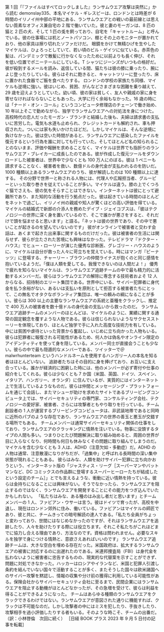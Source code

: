 ###

第 1 回「『ファイルはすべてロックしました』ランサムウエア攻撃は突然に」から読む
demonslay335、本名マイケル・ギレスピーは、ロンドンとは時差が 6 時間のイリノイ州中部の平地にある、ランサムウエアとの戦いの最前線とは思えない質素なオフィス兼自宅の 2 階で働いていた。彼と妻のモーガンは、8 匹の猫と 2 匹の犬、そして 1 匹の兎を飼っており、自宅を「キャットルーム」と呼んでいる。彼の仕事場には机とノートパソコン、棚とその上のモニターが置かれており、他の家具は擦り切れたソファだけだ。
眼鏡をかけて無精ひげを生やしたマイケルは、ひょろっとしていて、若い頃のビル・ゲイツに似ている。赤茶色の髪は、パンデミックで散髪に行かなくなったために以前よりも長く伸び、それを低い位置でポニーテールにしている。T シャツにジーンズがいつもの格好だ。彼が殺到するメールを読み、返信している間、猫たちは彼の膝に乗ったり、腕によじ登ったりしている。彼らはそれに飽きると、キャットツリーに登ったり、床に置かれた食器でご飯を食べたりする。
ロンドンの学校の家族たち同様、マイケルも逆境に強い。彼はいじめ、貧困、がんなどさまざまな困難を乗り越えて、29 歳を迎えようとしていた。幼い頃、彼の家は貧しく、友人や親戚の家に身を寄せなければならないこともあった。大学に行く余裕もなかった。16 歳の時には「ナード・オン・コール」というコンピュータ修理店のチェーンで働き始め、10 年以上そこで勤めながら、独学でランサムウエアへの対処法を身につけた。高校時代の恋人だったモーガン・ブランチと結婚した後も、夫婦は請求書の支払いに苦労した。電気も水道も止められ、クレジットカードも解約され、車も押収された。ついには家も失いかけたほどだ。
しかしマイケルは、そんな逆境に負けなかった。彼は空いた時間があると、ランサムウエアに感染したファイルを復元するという行為を誰に対しても行っていた。そしてほとんど名の知られることのないまま、評価や報酬を求めることなく、マイケルは世界でも指折りのランサムウエア・ブレイカーに成長したのである。彼が作成した復元ツールをダウンロードした被害者は、世界中で少なくとも 100 万人にのぼる。彼は 1 ペニーも請求することなく、被害者を救い、数億ドルの身代金が支払われるのを防いだ。1000 種類以上あるランサムウエアのうち、彼が解読したのは 100 種類以上に達する。
その分野で世界一と称される人物には、代理人や広報担当者、グルーピーといった取り巻きを従えていることが多い。マイケルは違う。膝の上でくつろぐ猫でさえも、彼の気をそらすことはできない。インターネットは彼にとって避難所であり、また知的な活動を行う拠点だった。彼は起きている時間のほとんどをネットで過ごし、イリノイ州の親戚や知人が驚くほどの高い評価を得ている。
マイケルの結婚式で新郎の介添人を務めたデイブ・ジェイコブスは、「彼はテクノロジーの世界に深く身を置いているので、そこで誰かが悪さをすると、それだけで頭を悩ませると思います」と語る。「ネットは彼の世界であり、その中で悪いことが起きるのを望んでいないのです」
彼がオンラインで被害者と交わす会話は、あくまで起きた出来事に関するものだけだった。彼は被害者の生活には関与せず、彼らが立たされた苦境にも興味はなかった。テレビドラマ『ドクター・ハウス』でヒュー・ローリーが演じた優秀な診断医、グレゴリー・ハウスのように、マイケルは自分が救った人々に苛立ちを覚えている。時にはマンガ『ピーナッツ』に登場する、チャーリー・ブラウンの仲間ライナスが抱くのと同じ感情を抱いているようだ。「僕は人類を愛してる。我慢できないのは人間だよ！」
優秀で疲れを知らないマイケルは、ランサムウエア追跡チームの中で最も精力的に活動するメンバーだ。彼らはランサムウエアの解除に専念する技術者およそ 12 人からなる、招待制のエリート集団である。世界中にいる、サイバー犯罪者に身代金を払う余裕がない、あるいは支払いを原則として拒否する被害者たちにとって、この無名でオタクなボランティア集団は、唯一の頼みの綱になることが多い。彼らは 300 以上の主要なランサムウエアの系統と亜種をクラックし、推定で 400 万人の被害者を数十億ドルの身代金の支払いから救ったのだ。
ランサムウエア追跡チームのメンバーのほとんどは、マイケルのように、業績に関する通常の固定観念を覆すような人物である。彼らは信じられないようなサクセスストーリーを体現しており、ほとんど独学で手に入れた高度な技術力を有している。中には貧困や虐待といった背景から奮起し、いじめに立ち向かった人物もいる。彼らは犯罪者に報復される可能性があるため、何人かは偽名やオンライン限定のアイデンティティを使って身を隠している。メンバー同士が直接会うことも少ない。彼らの中で最も隠遁的なメンバーである、ツイッターで＠malwrhunterteam というハンドルネームを使用するハンガリー人の本名を知る者はほとんどいない。
追跡者たちはその目的に身を捧げており、お互いに支え合っている。誰かが経済的に困窮した時には、他のメンバーが必ず寄付や仕事の紹介をしてくれる。彼らは少なくとも 7 か国（米国、英国、ドイツ、スペイン、イタリア、ハンガリー、オランダ）に住んでいるが、実質的にはインターネット上で生活しているようなものだ。彼らは仲間とメッセージング・プラットフォームを通じて会話し、またマシューが助けを求めたサイトであるブリーピングコンピュータ上では、サイバーセキュリティの専門家、コンサルティング会社、テクノロジーの愛好家、被害者、さらには攻撃者ともやり取りを行っている。チーム創設者の 1 人が運営するブリーピングコンピュータは、非武装地帯であると同時に近所のパブのような存在であり、ランサムウエアの世界の善玉と悪玉が交錯する場所でもある。
チームメンバーは通常サイバーセキュリティ関係の仕事をしており、ランサムウエアのクラッキングに情熱を注いでいる。物事に没頭するタイプの人間も多い。つまりひとたび問題解決に取り組み始めると、周囲の世界が目に入らなくなり、何時間も何日も休みなくその問題に取り組んでしまうのだ。マイケルを含む少なくとも 3 人は、ADHD（注意欠如・多動症）だ。ADHD の人物は通常、注意散漫になりがちだが、「過集中」と呼ばれる長時間の深い集中状態が現れることもある。
彼らはみな、人類を助けサイバー犯罪に立ち向かおうという、インターネット版の「ジャスティス・リーグ［スーパーマンやバットマンなど、DC コミックスの作品群に登場するスーパーヒーローたちが結成したという設定のチーム］」とでも言えるような、衝動に近い情熱を持っている。彼らは金持ちになることには興味がない。そうでなかったら、ランサムウエアを阻止するのではなく、ランサムウエアを開発することにその能力をつぎ込んでいたかもしれない。
「私たちはみな、ある種のはみ出し者だと思います」とチームメンバーの 1 人、ファビアン・ウサーは言う。彼はドイツで育ったが、高校を中退し、現在はロンドン郊外に住み、働いている。ファビアンはマイケルの師匠であり、彼と共に、チームきっての暗号解読の達人である。「私たち全員がちょっと変わっており、世間にはなじめなかったのですが、それはランサムウエアを追跡したり、人々を助けたりする際には役立ちます。それこそ私たちがこれほどまでに協力し合える理由であり、方法なのです。資格は問われません。必要なスキルを独学で身につける情熱と、意欲さえあればいいのです」
ランサムウエア追跡チームは、大きな空白を埋める存在だった。米国政府は、拡大するランサムウエアの被害に対応するのに出遅れたのである。米連邦捜査局（FBI）は身代金を払わないように被害者に忠告するものの、現実的な代替案を示すことができず、問題に対処できなかった。ハッカーはロシアやイランなど、米国と犯罪人引渡し条約を結んでいない国々で活動することが多く、またそうした国々は欧米諸国へのサイバー攻撃を黙認し、情報の収集や分け前の獲得に利用している可能性がある。保険会社からサイバーセキュリティ会社に至るまで、民間企業にはランサムウエアを阻止する動機がほとんどなかったが、その急増を受けて、彼らは利益を得ることができるようになった。
チームはあらゆる種類のランサムウエアをクラックできるわけではない。ランサムウエアが意図された通りに機能すれば、クラックは不可能なのだ。しかし攻撃者の中にはミスを犯したり、手抜きしたり、攻撃相手を過小評価したりする者もいる。そのような時こそ、チームの出番だ。
（訳：小林啓倫　次回に続く）
［日経 BOOK プラス 2023 年 9 月 5 日付の記事を転載］
